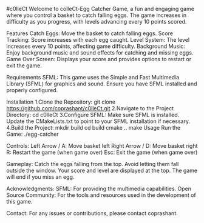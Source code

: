#c0lleCt
Welcome to colleCt-Egg Catcher Game, a fun and engaging game where you control a basket to catch falling eggs. The game increases in difficulty as you progress, with levels advancing every 10 points scored.

Features
Catch Eggs: Move the basket to catch falling eggs.
Score Tracking: Score increases with each egg caught.
Level System: The level increases every 10 points, affecting game difficulty.
Background Music: Enjoy background music and sound effects for catching and missing eggs.
Game Over Screen: Displays your score and provides options to restart or exit the game.

Requirements
SFML: This game uses the Simple and Fast Multimedia Library (SFML) for graphics and sound. Ensure you have SFML installed and properly configured.

Installation
1.Clone the Repository: git clone https://github.com/coprashant/c0lleCt.git
2.Navigate to the Project Directory: cd c0lleCt
3.Configure SFML: Make sure SFML is installed. Update the CMakeLists.txt to point to your SFML installation if necessary.
4.Build the Project: mkdir build
                     cd build
                     cmake ..
                     make
Usage
Run the Game:
./egg-catcher

Controls:
Left Arrow / A: Move basket left
Right Arrow / D: Move basket right
R: Restart the game (when game over)
Esc: Exit the game (when game over)

Gameplay: Catch the eggs falling from the top. Avoid letting them fall outside the window. Your score and level are displayed at the top. The game will end if you miss an egg.


Acknowledgments:
SFML: For providing the multimedia capabilities.
Open Source Community: For the tools and resources used in the development of this game.

Contact:
For any issues or contributions, please contact coprashant.
